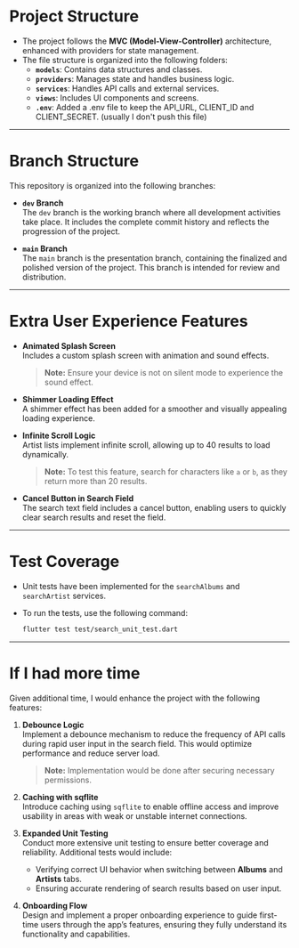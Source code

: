 # Project Structure

- The project follows the **MVC (Model-View-Controller)** architecture, enhanced with providers for state management.  
- The file structure is organized into the following folders:  
  - **`models`**: Contains data structures and classes.  
  - **`providers`**: Manages state and handles business logic.  
  - **`services`**: Handles API calls and external services.  
  - **`views`**: Includes UI components and screens.
  - **`.env`**: Added a .env file to keep the API_URL, CLIENT_ID and CLIENT_SECRET. (usually I don't push this file)

---


# Branch Structure

This repository is organized into the following branches:

- **`dev` Branch**  
  The `dev` branch is the working branch where all development activities take place. It includes the complete commit history and reflects the progression of the project.

- **`main` Branch**  
  The `main` branch is the presentation branch, containing the finalized and polished version of the project. This branch is intended for review and distribution.

---


# Extra User Experience Features

- **Animated Splash Screen**  
  Includes a custom splash screen with animation and sound effects.  
  > **Note:** Ensure your device is not on silent mode to experience the sound effect.  

- **Shimmer Loading Effect**  
  A shimmer effect has been added for a smoother and visually appealing loading experience.  

- **Infinite Scroll Logic**  
  Artist lists implement infinite scroll, allowing up to 40 results to load dynamically.  
  > **Note:** To test this feature, search for characters like `a` or `b`, as they return more than 20 results.  

- **Cancel Button in Search Field**  
  The search text field includes a cancel button, enabling users to quickly clear search results and reset the field.

---

# Test Coverage

- Unit tests have been implemented for the `searchAlbums` and `searchArtist` services.  
- To run the tests, use the following command:
   
  ```bash
  flutter test test/search_unit_test.dart

---

# If I had more time

Given additional time, I would enhance the project with the following features:

1. **Debounce Logic**  
   Implement a debounce mechanism to reduce the frequency of API calls during rapid user input in the search field. This would optimize performance and reduce server load.  
   > **Note:** Implementation would be done after securing necessary permissions.  

2. **Caching with sqflite**  
   Introduce caching using `sqflite` to enable offline access and improve usability in areas with weak or unstable internet connections.  

3. **Expanded Unit Testing**  
   Conduct more extensive unit testing to ensure better coverage and reliability. Additional tests would include:  
   - Verifying correct UI behavior when switching between **Albums** and **Artists** tabs.  
   - Ensuring accurate rendering of search results based on user input.  

4. **Onboarding Flow**  
   Design and implement a proper onboarding experience to guide first-time users through the app’s features, ensuring they fully understand its functionality and capabilities.

  
